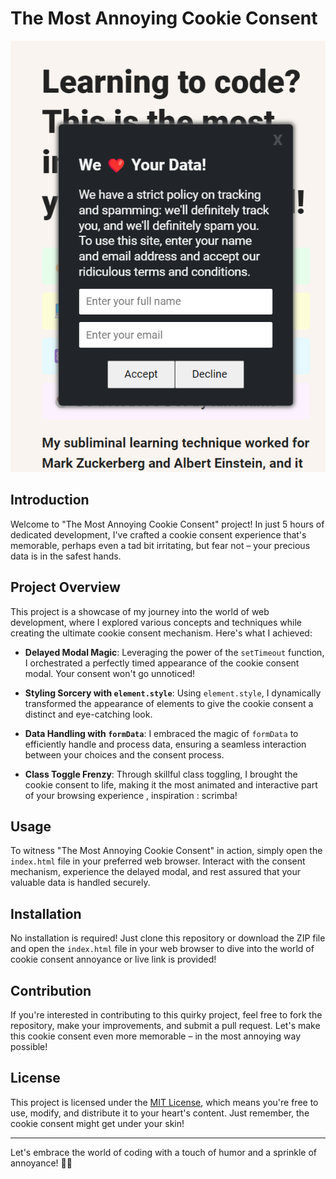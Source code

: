 # The Most Annoying Cookie Consent

![Annoying Cookie](images/homepage.png)

## Introduction

Welcome to "The Most Annoying Cookie Consent" project! In just 5 hours of dedicated development, I've crafted a cookie consent experience that's memorable, perhaps even a tad bit irritating, but fear not – your precious data is in the safest hands.

## Project Overview

This project is a showcase of my journey into the world of web development, where I explored various concepts and techniques while creating the ultimate cookie consent mechanism. Here's what I achieved:

- **Delayed Modal Magic**: Leveraging the power of the `setTimeout` function, I orchestrated a perfectly timed appearance of the cookie consent modal. Your consent won't go unnoticed!

- **Styling Sorcery with `element.style`**: Using `element.style`, I dynamically transformed the appearance of elements to give the cookie consent a distinct and eye-catching look.

- **Data Handling with `formData`**: I embraced the magic of `formData` to efficiently handle and process data, ensuring a seamless interaction between your choices and the consent process.

- **Class Toggle Frenzy**: Through skillful class toggling, I brought the cookie consent to life, making it the most animated and interactive part of your browsing experience , inspiration : scrimba!

## Usage

To witness "The Most Annoying Cookie Consent" in action, simply open the `index.html` file in your preferred web browser. Interact with the consent mechanism, experience the delayed modal, and rest assured that your valuable data is handled securely.

## Installation

No installation is required! Just clone this repository or download the ZIP file and open the `index.html` file in your web browser to dive into the world of cookie consent annoyance or live link is provided!

## Contribution

If you're interested in contributing to this quirky project, feel free to fork the repository, make your improvements, and submit a pull request. Let's make this cookie consent even more memorable – in the most annoying way possible!

## License

This project is licensed under the [MIT License](LICENSE), which means you're free to use, modify, and distribute it to your heart's content. Just remember, the cookie consent might get under your skin!

---

Let's embrace the world of coding with a touch of humor and a sprinkle of annoyance! 🍪🤪

